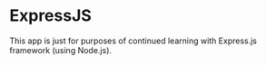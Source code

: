 # ExpressJS

This app is just for purposes of continued learning with Express.js framework (using Node.js). 
